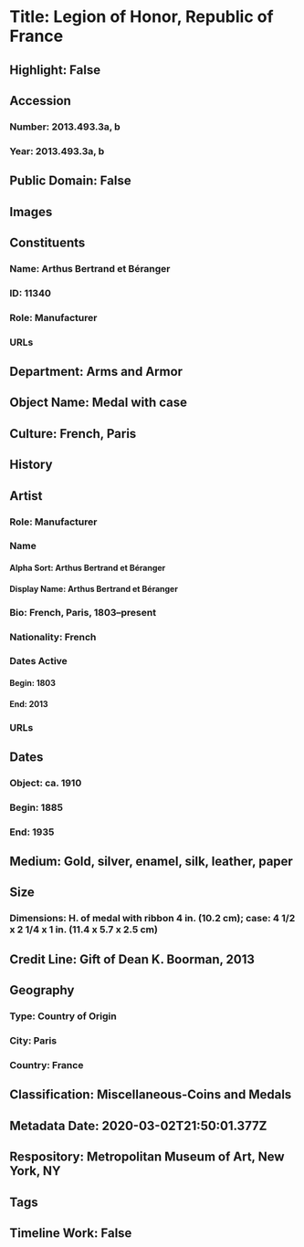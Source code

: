 # Title: Legion of Honor, Republic of France
## Highlight: False
## Accession
### Number: 2013.493.3a, b
### Year: 2013.493.3a, b
## Public Domain: False
## Images
## Constituents
### Name: Arthus Bertrand et Béranger
### ID: 11340
### Role: Manufacturer
### URLs
## Department: Arms and Armor
## Object Name: Medal with case
## Culture: French, Paris
## History
## Artist
### Role: Manufacturer
### Name
#### Alpha Sort: Arthus Bertrand et Béranger
#### Display Name: Arthus Bertrand et Béranger
### Bio: French, Paris, 1803–present
### Nationality: French
### Dates Active
#### Begin: 1803
#### End: 2013
### URLs
## Dates
### Object: ca. 1910
### Begin: 1885
### End: 1935
## Medium: Gold, silver, enamel, silk, leather, paper
## Size
### Dimensions: H. of medal with ribbon 4 in. (10.2 cm); case: 4 1/2 x 2 1/4 x 1 in. (11.4 x 5.7 x 2.5 cm)
## Credit Line: Gift of Dean K. Boorman, 2013
## Geography
### Type: Country of Origin
### City: Paris
### Country: France
## Classification: Miscellaneous-Coins and Medals
## Metadata Date: 2020-03-02T21:50:01.377Z
## Respository: Metropolitan Museum of Art, New York, NY
## Tags
## Timeline Work: False